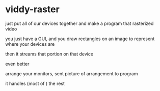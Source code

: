 viddy-raster
============

just put all of our devices together and make a program that rasterized video

you just have a GUI, and you draw rectangles on an image to represent where your devices are

then it streams that portion on that device

even better

arrange your monitors, sent picture of arrangement  to program

it handles (most of ) the rest
